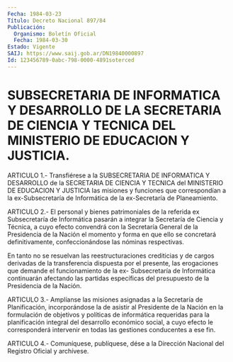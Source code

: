 ```yaml
---
Fecha: 1984-03-23
Título: Decreto Nacional 897/84
Publicación:
  Organismo: Boletín Oficial
  Fecha: 1984-03-30
Estado: Vigente
SAIJ: https://www.saij.gob.ar/DN19840000897
Id: 123456789-0abc-798-0000-4891soterced
---
```

# SUBSECRETARIA DE INFORMATICA Y DESARROLLO DE LA SECRETARIA DE CIENCIA Y TECNICA DEL MINISTERIO DE EDUCACION Y JUSTICIA.

<a id="1"></a>
ARTICULO  1.-  Transfiérese  a  la  SUBSECRETARIA  DE INFORMATICA Y DESARROLLO de la SECRETARIA DE CIENCIA Y TECNICA del  MINISTERIO DE EDUCACION  Y JUSTICIA las misiones y funciones que correspondían  a la  ex-Subsecretaría    de   Informática  de  la  ex-Secretaría  de Planeamiento.

<a id="2"></a>
ARTICULO  2.-  El personal y bienes patrimoniales de la referida ex Subsecretaría de  Informática  pasarán  a integrar la Secretaría de Ciencia  y  Técnica,  a  cuyo efecto convendrá  con  la  Secretaría General de la Presidencia  de  la  Nación el momento y forma en que ello se concretará definitivamente,  confeccionándose  las  nóminas respectivas.

En  tanto  no se resuelvan las reestructuraciones crediticias y  de cargos derivadas  de  la  transferencia  dispuesta por el presente, las erogaciones que demande el funcionamiento de la ex- Subsecretaría  de  Informática continuarán afectando  las  partidas específicas  del  presupuesto  de  la  Presidencia  de  la  Nación.

<a id="3"></a>
ARTICULO  3.-  Amplíanse  las misiones asignadas a la Secretaría de Planificación, incorporándose  la  de  asistir  al Presidente de la Nación  en la formulación de objetivos y políticas  de  informática requeridas  para la planificación integral del desarrollo económico social, a cuyo  efecto  le  corresponderá  intervenir  en todas las gestiones conducentes a ese fin.

<a id="4"></a>
ARTICULO  4.- Comuníquese, publíquese, dése a la Dirección Nacional del Registro Oficial y archívese.
